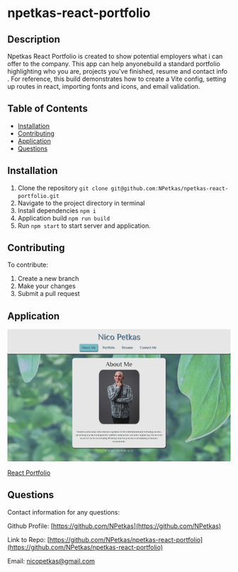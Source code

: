# npetkas-react-portfolio

## Description

Npetkas React Portfolio is created to show potential employers what i can offer to the company. 
This app can help anyonebuild a standard portfolio highlighting who you are, projects you've finished, 
resume and contact info . For reference, this build demonstrates how to create a Vite config, 
setting up routes in react, importing fonts and icons, and email validation.

## Table of Contents

- [Installation](#installation)
- [Contributing](#contributing)
- [Application](#application)
- [Questions](#questions)


## Installation

1. Clone the repository `git clone git@github.com:NPetkas/npetkas-react-portfolio.git`
2. Navigate to the project directory in terminal
3. Install dependencies `npm i`
4. Application build `npm run build`
5. Run `npm start` to start server and application.



## Contributing

To contribute:

1. Create a new branch
2. Make your changes
3. Submit a pull request


## Application

![image](./src/images/screenshot.png)

[React Portfolio][def]

[def]: https://main--shiny-dusk-0f331d.netlify.app




## Questions

Contact information for any questions:

Github Profile: [https://github.com/NPetkas](https://github.com/NPetkas)

Link to Repo: [https://github.com/NPetkas/npetkas-react-portfolio](https://github.com/NPetkas/npetkas-react-portfolio)

Email: [nicopetkas@gmail.com](nicopetkas@gmail.com)